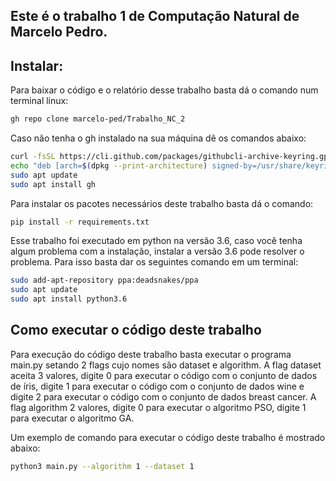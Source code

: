 ## Este é o trabalho 1 de Computação Natural de Marcelo Pedro.

## Instalar:
Para baixar o código e o relatório desse trabalho basta dá o comando num terminal linux:

```bash
gh repo clone marcelo-ped/Trabalho_NC_2
```

Caso não tenha o gh instalado na sua máquina dê os comandos abaixo:

```bash
curl -fsSL https://cli.github.com/packages/githubcli-archive-keyring.gpg | sudo dd of=/usr/share/keyrings/githubcli-archive-keyring.gpg
echo "deb [arch=$(dpkg --print-architecture) signed-by=/usr/share/keyrings/githubcli-archive-keyring.gpg] https://cli.github.com/packages stable main" | sudo tee /etc/apt/sources.list.d/github-cli.list > /dev/null
sudo apt update
sudo apt install gh
```
Para instalar os pacotes necessários deste trabalho basta dá o comando:

```bash
pip install -r requirements.txt
```

Esse trabalho foi executado em python na versão 3.6, caso você tenha algum problema com a instalação, instalar a versão 3.6 pode resolver o problema. Para isso basta dar os seguintes comando em um terminal:

```bash
sudo add-apt-repository ppa:deadsnakes/ppa
sudo apt update
sudo apt install python3.6
```
 
## Como executar o código deste trabalho

Para execução do código deste trabalho basta executar o programa main.py setando 2 flags cujo nomes são dataset e algorithm. A flag dataset aceita 3 valores, digite 0 para executar o código com o conjunto de dados de íris, digite 1 para executar o código com o conjunto de dados wine e digite 2 para executar o código com o conjunto de dados breast cancer. A flag algorithm 2 valores, digite 0 para executar o algoritmo PSO, digite 1 para executar o algoritmo GA.

Um exemplo de comando para executar o código deste trabalho é mostrado abaixo:

```bash
python3 main.py --algorithm 1 --dataset 1
```

